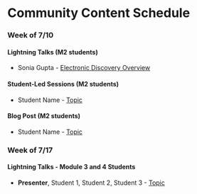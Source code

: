 # Community Content Schedule

### **Week of 7/10**

#### Lightning Talks (M2 students)

* Sonia Gupta - [Electronic Discovery Overview](https://gist.github.com/tgisg/856fbb7215fd2ea701517b9fe46219f7)

#### Student-Led Sessions (M2 students)

* Student Name - [Topic](http://gist.github.com/username/link-to-my-outline-gist)

#### Blog Post (M2 students)

* Student Name - [Topic](http://gist.github.com/username/link-to-my-outline-gist)


### **Week of 7/17**

#### Lightning Talks - Module 3 and 4 Students

* **Presenter**, Student 1, Student 2, Student 3 - [Topic](http://gist.github.com/username/link-to-my-outline-gist)

